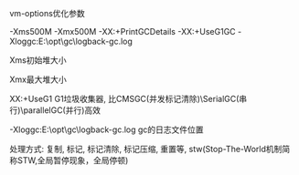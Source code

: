 vm-options优化参数

-Xms500M -Xmx500M -XX:+PrintGCDetails -XX:+UseG1GC -Xloggc:E:\opt\gc\logback-gc.log

Xms初始堆大小

Xmx最大堆大小

XX:+UseG1 G1垃圾收集器, 比CMSGC(并发标记清除)\SerialGC(串行)\parallelGC(并行)高效

-Xloggc:E:\opt\gc\logback-gc.log gc的日志文件位置

处理方式: 复制, 标记, 标记清除, 标记压缩, 重置等, stw(Stop-The-World机制简称STW,全局暂停现象，全局停顿)
